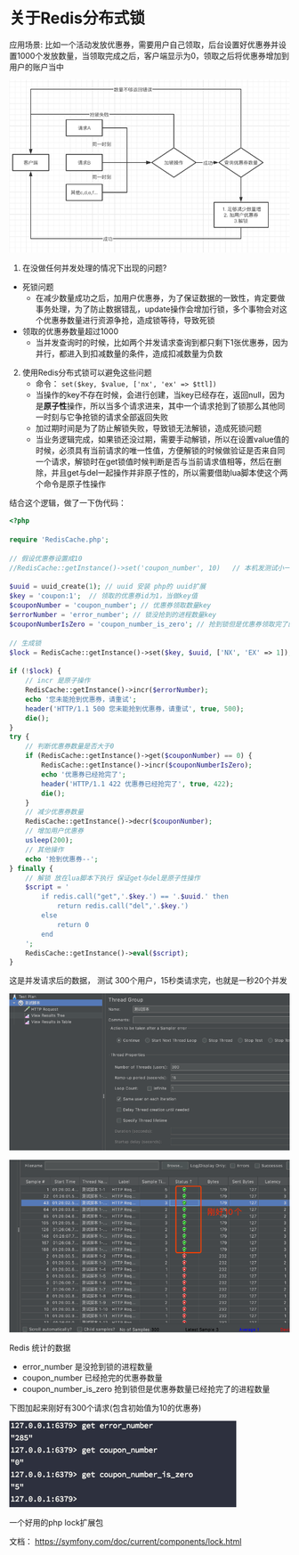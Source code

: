 # 关于Redis分布式锁
应用场景:
比如一个活动发放优惠券，需要用户自己领取，后台设置好优惠券并设置1000个发放数量，当领取完成之后，客户端显示为0，领取之后将优惠券增加到用户的账户当中

![img_5.png](img_5.png)

1. 在没做任何并发处理的情况下出现的问题?
- 死锁问题
    - 在减少数量成功之后，加用户优惠券，为了保证数据的一致性，肯定要做事务处理，为了防止数据错乱，update操作会增加行锁，多个事物会对这个优惠券数量进行资源争抢，造成锁等待，导致死锁
- 领取的优惠券数量超过1000
    - 当并发查询时的时候，比如两个并发请求查询到都只剩下1张优惠券，因为并行，都进入到扣减数量的条件，造成扣减数量为负数

2. 使用Redis分布式锁可以避免这些问题
    - 命令： `set($key, $value, ['nx', 'ex' => $ttl])`
    - 当操作的key不存在时候，会进行创建，当key已经存在，返回null，因为是**原子性**操作，所以当多个请求进来，其中一个请求抢到了锁那么其他同一时刻与它争抢锁的请求全部返回失败
    - 加过期时间是为了防止解锁失败，导致锁无法解锁，造成死锁问题
    - 当业务逻辑完成，如果锁还没过期，需要手动解锁，所以在设置value值的时候，必须具有当前请求的唯一性值，方便解锁的时候做验证是否来自同一个请求，解锁时在get锁值时候判断是否与当前请求值相等，然后在删除，并且get与del一起操作并非原子性的，所以需要借助lua脚本使这个两个命令是原子性操作
    

结合这个逻辑，做了一下伪代码：

```php
<?php

require 'RedisCache.php';

// 假设优惠券设置成10
//RedisCache::getInstance()->set('coupon_number', 10)   // 本机发测试小一点

$uuid = uuid_create(1); // uuid 安装 php的 uuid扩展
$key = 'coupon:1';  // 领取的优惠券id为1，当做key值
$couponNumber = 'coupon_number'; // 优惠券领取数量key 
$errorNumber = 'error_number'; // 锁没抢到的进程数量key
$couponNumberIsZero = 'coupon_number_is_zero'; // 抢到锁但是优惠券领取完了的进程数量key

// 生成锁
$lock = RedisCache::getInstance()->set($key, $uuid, ['NX', 'EX' => 1]);

if (!$lock) {
    // incr 是原子操作
    RedisCache::getInstance()->incr($errorNumber);
    echo '您未能抢到优惠券，请重试';
    header('HTTP/1.1 500 您未能抢到优惠券，请重试', true, 500);
    die();
}
try {
    // 判断优惠券数量是否大于0
    if (RedisCache::getInstance()->get($couponNumber) == 0) {
        RedisCache::getInstance()->incr($couponNumberIsZero);
        echo '优惠券已经抢完了';
        header('HTTP/1.1 422 优惠券已经抢完了', true, 422);
        die();
    }
    // 减少优惠券数量
    RedisCache::getInstance()->decr($couponNumber);
    // 增加用户优惠券
    usleep(200);
    // 其他操作
    echo '抢到优惠券--';
} finally {
    // 解锁 放在lua脚本下执行 保证get与del是原子性操作
    $script = '
        if redis.call("get",'.$key.') == '.$uuid.' then
            return redis.call("del",'.$key.')
        else
            return 0
        end
    ';
    RedisCache::getInstance()->eval($script);
}
```

这是并发请求后的数据， 测试 300个用户，15秒类请求完，也就是一秒20个并发

![img_6.png](img_6.png)

![img_3.png](img_3.png)

Redis 统计的数据

- error_number 是没抢到锁的进程数量
- coupon_number 已经抢完的优惠券数量
- coupon_number_is_zero 抢到锁但是优惠券数量已经抢完了的进程数量

下图加起来刚好有300个请求(包含初始值为10的优惠券)

![img_1.png](img_1.png)


一个好用的php lock扩展包

文档： https://symfony.com/doc/current/components/lock.html

